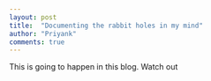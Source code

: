 ```yaml
---
layout: post
title:  "Documenting the rabbit holes in my mind"
author: "Priyank"
comments: true
---
```


This is going to happen in this blog. Watch out